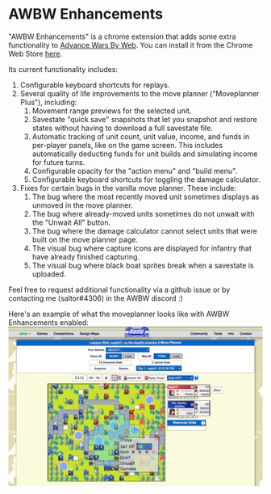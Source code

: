 # AWBW Enhancements

"AWBW Enhancements" is a chrome extension that adds some extra functionality to
[Advance Wars By Web](https://awbw.amarriner.com). You can install it from the Chrome Web Store
[here](https://chrome.google.com/webstore/detail/awbw-helper/cnkhdcnafdfffpkbbbeghbdjkabhbkfi).

Its current functionality includes:

1. Configurable keyboard shortcuts for replays.
2. Several quality of life improvements to the move planner ("Moveplanner Plus"), including:
    1. Movement range previews for the selected unit.
    2. Savestate "quick save" snapshots that let you snapshot and restore states without having to download a full savestate file.
    3. Automatic tracking of unit count, unit value, income, and funds in per-player panels, like on the game screen. This includes automatically deducting funds for unit builds and simulating income for future turns.
    4. Configurable opacity for the "action menu" and "build menu".
    5. Configurable keyboard shortcuts for toggling the damage calculator.
3. Fixes for certain bugs in the vanilla move planner. These include:
    1. The bug where the most recently moved unit sometimes displays as unmoved in the move planner.
    2. The bug where already-moved units sometimes do not unwait with the "Unwait All" button.
    3. The bug where the damage calculator cannot select units that were built on the move planner page.
    4. The visual bug where capture icons are displayed for infantry that have already finished capturing.
    5. The visual bug where black boat sprites break when a savestate is uploaded.

Feel free to request additional functionality via a github issue or by contacting me (saltor#4306) in the AWBW discord :)

Here's an example of what the moveplanner looks like with AWBW Enhancements enabled:
![screenshot of moveplanner plus](res/images/demo_screenshot_1.png)
